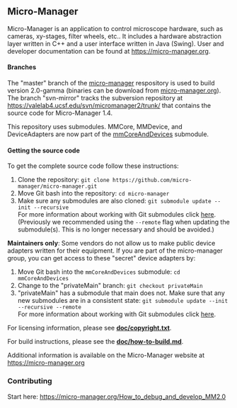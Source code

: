 ## Micro-Manager 

Micro-Manager is an application to control microscope hardware, such as cameras, xy-stages, filter wheels, etc..  It includes a hardware abstraction layer written in C++ and a user interface written in Java (Swing).  User and developer documentation can be found at https://micro-manager.org.

#### Branches 
The "master" branch of the [micro-manager](https://github.com/micro-manager/micro-manager) respository is used to build version 2.0-gamma (binaries can be download from [micro-manager.org](https://micro-manager.org/wiki/Download%20Micro-Manager_Latest%20Release)). The branch "svn-mirror" tracks the subversion repository at https://valelab4.ucsf.edu/svn/micromanager2/trunk/ that contains the source code for Micro-Manager 1.4.  

This repository uses submodules.  MMCore, MMDevice, and DeviceAdapters are now part of the [mmCoreAndDevices](https://github.com/micro-manager/mmCoreAndDevices) submodule.  

#### Getting the source code
To get the complete source code follow these instructions:

1. Clone the repository: `git clone https://github.com/micro-manager/micro-manager.git`
2. Move Git bash into the repository: `cd micro-manager`
3. Make sure any submodules are also cloned: `git submodule update --init --recursive`  
For more information about working with Git submodules click [here](https://git-scm.com/book/en/v2/Git-Tools-Submodules).  
(Previously we recommended using the `--remote` flag when updating the submodule(s). This is no longer necessary and should be avoided.)

**Maintainers only**: Some vendors do not allow us to make public device adapters written for their equipment.  If you are part of the micro-manager group, you can get access to these "secret" device adapters by:

1. Move Git bash into the `mmCoreAndDevices` submodule: `cd mmCoreAndDevices`
2. Change to the "privateMain" branch: `git checkout privateMain`
3. "privateMain" has a submodule that main does not. Make sure that any new submodules are in a consistent state: `git submodule update --init --recursive --remote`  
For more information about working with Git submodules click [here](https://git-scm.com/book/en/v2/Git-Tools-Submodules). 


For licensing information, please see [**doc/copyright.txt**](doc/copyright.txt).

For build instructions, please see the [**doc/how-to-build.md**](doc/how-to-build.md).

Additional information is available on the Micro-Manager website at
https://micro-manager.org

### Contributing  
Start here: https://micro-manager.org/How_to_debug_and_develop_MM2.0
